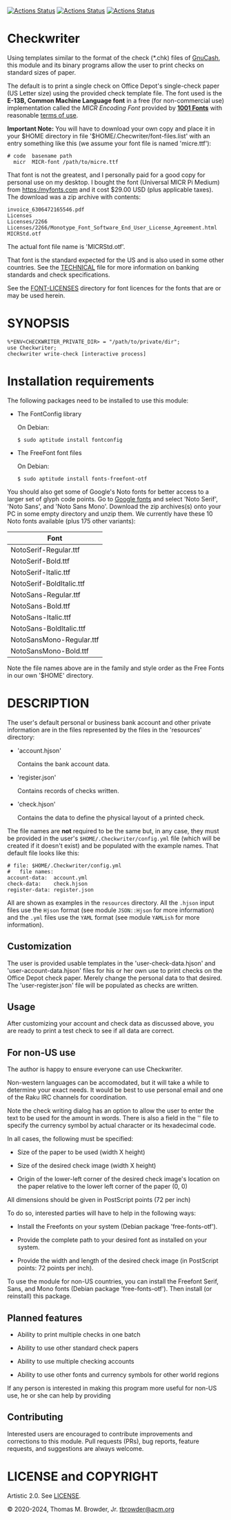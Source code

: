 [![Actions Status](https://github.com/tbrowder/Checkwriter/actions/workflows/linux.yml/badge.svg)](https://github.com/tbrowder/Checkwriter/actions) [![Actions Status](https://github.com/tbrowder/Checkwriter/actions/workflows/macos.yml/badge.svg)](https://github.com/tbrowder/Checkwriter/actions) [![Actions Status](https://github.com/tbrowder/Checkwriter/actions/workflows/windows-spec.yml/badge.svg)](https://github.com/tbrowder/Checkwriter/actions)

Checkwriter
===========

Using templates similar to the format of the check (*.chk) files of [GnuCash](https://gnucash.org), this module and its binary programs allow the user to print checks on standard sizes of paper.

The default is to print a single check on Office Depot's single-check paper (US Letter size) using the provided check template file. The font used is the **E-13B, Common Machine Language font** in a free (for non-commercial use) implementation called the *MICR Encoding Font* provided by **[1001 Fonts](https://www.1001fonts.com/micr-encoding-font.html#styles)** with reasonable [terms of use](https://www.1001fonts.com/licenses/general-font-usage-terms.html).

**Important Note:** You will have to download your own copy and place it in your \$HOME directory in file '$HOME/.Checwriter/font-files.list' with an entry something like this (we assume your font file is named 'micre.ttf'):

    # code  basename path
      micr  MICR-font /path/to/micre.ttf

That font is not the greatest, and I personally paid for a good copy for personal use on my desktop. I bought the font (Universal MICR Pi Medium) from [https:/myfonts.com](https:/myfonts.com) and it cost \$29.00 USD (plus applicable taxes). The download was a zip archive with contents:

    invoice_6306472165546.pdf
    Licenses
    Licenses/2266
    Licenses/2266/Monotype_Font_Software_End_User_License_Agreement.html
    MICRStd.otf

The actual font file name is 'MICRStd.otf'.

That font is the standard expected for the US and is also used in some other countries. See the [TECHNICAL](./TECHNICAL.md) file for more information on banking standards and check specifications.

See the [FONT-LICENSES](./FONT-LICENSES) directory for font licences for the fonts that are or may be used herein.

SYNOPSIS
========



    %*ENV<CHECKWRITER_PRIVATE_DIR> = "/path/to/private/dir";
    use Checkwriter;
    checkwriter write-check [interactive process]

Installation requirements
=========================

The following packages need to be installed to use this module:

  * The FontConfig library

    On Debian:

        $ sudo aptitude install fontconfig

  * The FreeFont font files

    On Debian:

        $ sudo aptitude install fonts-freefont-otf

You should also get some of Google's Noto fonts for better access to a larger set of glyph code points. Go to [Google fonts](https://fonts.google.com) and select 'Noto Serif', 'Noto Sans', and 'Noto Sans Mono'. Download the zip archives(s) onto your PC in some empty directory and unzip them. We currently have these 10 Noto fonts available (plus 175 other variants):

<table class="pod-table">
<thead><tr>
<th>Font</th>
</tr></thead>
<tbody>
<tr> <td>NotoSerif-Regular.ttf</td> </tr> <tr> <td>NotoSerif-Bold.ttf</td> </tr> <tr> <td>NotoSerif-Italic.ttf</td> </tr> <tr> <td>NotoSerif-BoldItalic.ttf</td> </tr> <tr> <td>NotoSans-Regular.ttf</td> </tr> <tr> <td>NotoSans-Bold.ttf</td> </tr> <tr> <td>NotoSans-Italic.ttf</td> </tr> <tr> <td>NotoSans-BoldItalic.ttf</td> </tr> <tr> <td>NotoSansMono-Regular.ttf</td> </tr> <tr> <td>NotoSansMono-Bold.ttf</td> </tr>
</tbody>
</table>

Note the file names above are in the family and style order as the Free Fonts in our own '$HOME' directory.

DESCRIPTION
===========



The user's default personal or business bank account and other private information are in the files represented by the files in the 'resources' directory:

  * 'account.hjson'

    Contains the bank account data.

  * 'register.json'

    Contains records of checks written.

  * 'check.hjson'

    Contains the data to define the physical layout of a printed check.

The file names are **not** required to be the same but, in any case, they must be provided in the user's `$HOME/.Checkwriter/config.yml` file (which will be created if it doesn't exist) and be populated with the example names. That default file looks like this:

    # file: $HOME/.Checkwriter/config.yml
    #   file names:
    account-data:  account.yml
    check-data:    check.hjson
    register-data: register.json

All are shown as examples in the `resources` directory. All the `.hjson` input files use the `Hjson` format (see module `JSON::Hjson` for more information) and the `.yml` files use the `YAML` format (see module `YAMLish` for more information).

Customization
-------------

The user is provided usable templates in the 'user-check-data.hjson' and 'user-account-data.hjson' files for his or her own use to print checks on the Office Depot check paper. Merely change the personal data to that desired. The 'user-register.json' file will be populated as checks are written.

Usage
-----

After customizing your account and check data as discussed above, you are ready to print a test check to see if all data are correct.

For non-US use
--------------

The author is happy to ensure everyone can use Checkwriter.

Non-western languages can be accomodated, but it will take a while to determine your exact needs. It would be best to use personal email and one of the Raku IRC channels for coordination.

Note the check writing dialog has an option to allow the user to enter the text to be used for the amount in words. There is also a field in the '' file to specify the currency symbol by actual character or its hexadecimal code.

In all cases, the following must be specified:

  * Size of the paper to be used (width X height)

  * Size of the desired check image (width X height)

  * Origin of the lower-left corner of the desired check image's location on the paper relative to the lower left corner of the paper (0, 0)

All dimensions should be given in PostScript points (72 per inch)

To do so, interested parties will have to help in the following ways:

  * Install the Freefonts on your system (Debian package 'free-fonts-otf').

  * Provide the complete path to your desired font as installed on your system.

  * Provide the width and length of the desired check image (in PostScript points: 72 points per inch).

To use the module for non-US countries, you can install the Freefont Serif, Sans, and Mono fonts (Debian package 'free-fonts-otf'). Then install (or reinstall) this package.

Planned features
----------------

  * Ability to print multiple checks in one batch

  * Ability to use other standard check papers

  * Ability to use multiple checking accounts

  * Ability to use other fonts and currency symbols for other world regions

If any person is interested in making this program more useful for non-US use, he or she can help by providing

Contributing
------------

Interested users are encouraged to contribute improvements and corrections to this module. Pull requests (PRs), bug reports, feature requests, and suggestions are always welcome.

LICENSE and COPYRIGHT
=====================

Artistic 2.0. See [LICENSE](./LICENSE).

© 2020-2024, Thomas M. Browder, Jr. <tbrowder@acm.org>

